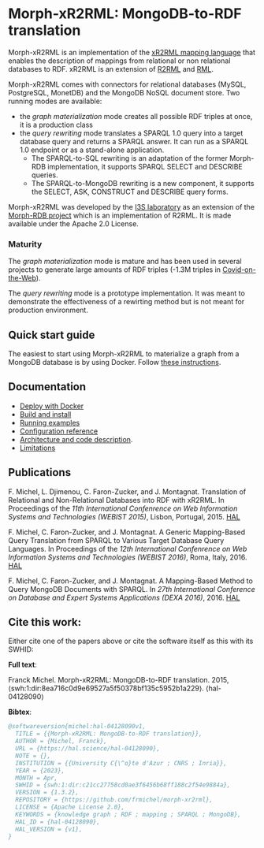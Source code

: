# Morph-xR2RML: MongoDB-to-RDF translation

Morph-xR2RML is an implementation of the [xR2RML mapping language](http://i3s.unice.fr/~fmichel/xr2rml_specification.html) that enables the description of mappings from relational or non relational databases to RDF. xR2RML is an extension of [R2RML](http://www.w3.org/TR/r2rml/) and [RML](http://semweb.mmlab.be/rml/spec.html).

Morph-xR2RML comes with connectors for relational databases (MySQL, PostgreSQL, MonetDB) and the MongoDB NoSQL document store.
Two running modes are available:
- the *graph materialization* mode creates all possible RDF triples at once, it is a production class 
- the *query rewriting* mode translates a SPARQL 1.0 query into a target database query and returns a SPARQL answer. It can run as a SPARQL 1.0 endpoint or as a stand-alone application.
   - The SPARQL-to-SQL rewriting is an adaptation of the former Morph-RDB implementation, it supports SPARQL SELECT and DESCRIBE queries.
   - The SPARQL-to-MongoDB rewriting is a new component, it supports the SELECT, ASK, CONSTRUCT and DESCRIBE query forms.


Morph-xR2RML was developed by the [I3S laboratory](http://www.i3s.unice.fr/) as an extension of the [Morph-RDB project](https://github.com/oeg-upm/morph-rdb) which is an implementation of R2RML. It is made available under the Apache 2.0 License.


### Maturity

The *graph materialization* mode is mature and has been used in several projects to generate large amounts of RDF triples (-1.3M triples in [Covid-on-the-Web](https://github.com/Wimmics/CovidOnTheWeb/)).

The *query rewriting* mode is a prototype implementation. It was meant to demonstrate the effectiveness of a rewirting method but is not meant for production environment.


## Quick start guide

The easiest to start using Morph-xR2RML to materialize a graph from a MongoDB database is by using Docker. Follow [these instructions](docker/README.md).


## Documentation

- [Deploy with Docker](docker/README.md)
- [Build and install](doc/build.md)
- [Running examples](doc/examples.md)
- [Configuration reference](doc/config.md)
- [Architecture and code description](doc/README_code_architecture.md).
- [Limitations](doc/limitations.md)


## Publications

F. Michel, L. Djimenou, C. Faron-Zucker, and J. Montagnat. Translation of Relational and Non-Relational Databases into RDF with xR2RML.
In Proceedings of the *11th International Confenrence on Web Information Systems and Technologies (WEBIST 2015)*, Lisbon, Portugal, 2015. [HAL](https://hal.science/hal-01207828)

F. Michel, C. Faron-Zucker, and J. Montagnat. A Generic Mapping-Based Query Translation from SPARQL to Various Target Database Query Languages.
In Proceedings of the *12th International Confenrence on Web Information Systems and Technologies (WEBIST 2016)*, Roma, Italy, 2016. [HAL](https://hal.science/hal-01280951)

F. Michel, C. Faron-Zucker, and J. Montagnat. A Mapping-Based Method to Query MongoDB Documents with SPARQL. In *27th International Conference on Database and Expert Systems Applications (DEXA 2016)*, 2016. [HAL](https://hal.science/hal-01330146)


## Cite this work:

Either cite one of the papers above or cite the software itself as this with its SWHID:

**Full text**:

Franck Michel. Morph-xR2RML: MongoDB-to-RDF translation. 2015, ⟨swh:1:dir:8ea716c0d9e69527a5f50378bf135c5952b1a229⟩. ⟨hal-04128090⟩

**Bibtex**:

```bibtex
@softwareversion{michel:hal-04128090v1,
  TITLE = {{Morph-xR2RML: MongoDB-to-RDF translation}},
  AUTHOR = {Michel, Franck},
  URL = {https://hal.science/hal-04128090},
  NOTE = {},
  INSTITUTION = {{University C{\^o}te d'Azur ; CNRS ; Inria}},
  YEAR = {2023},
  MONTH = Apr,
  SWHID = {swh:1:dir:c21cc27758cd0ae3f6456b68ff188c2f54e9884a},
  VERSION = {1.3.2},
  REPOSITORY = {https://github.com/frmichel/morph-xr2rml},
  LICENSE = {Apache License 2.0},
  KEYWORDS = {knowledge graph ; RDF ; mapping ; SPARQL ; MongoDB},
  HAL_ID = {hal-04128090},
  HAL_VERSION = {v1},
}
```
